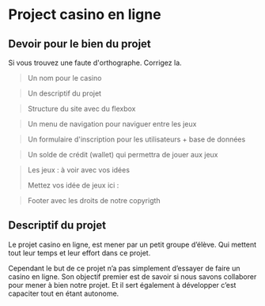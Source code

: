 # Project casino en ligne

## Devoir pour le bien du projet

Si vous trouvez une faute d'orthographe. Corrigez la.


> Un nom pour le casino


> Un descriptif du projet


> Structure du site avec du flexbox


> Un menu de navigation pour naviguer entre les jeux


> Un formulaire d'inscription pour les utilisateurs + base de données


> Un solde de crédit (wallet) qui permettra de jouer aux jeux


> Les jeux : à voir avec vos idées
>
> Mettez vos idée de jeux ici :
>
>
>
>


> Footer avec les droits de notre copyrigth


## Descriptif du projet

Le projet casino en ligne, est mener par un petit groupe d’élève. Qui mettent tout leur temps et leur effort dans ce projet.


Cependant le but de ce projet n’a pas simplement d’essayer de faire un casino en ligne. 
Son objectif premier est de savoir si nous savons collaborer pour mener à bien notre projet.
Et il sert également à développer c’est capaciter tout en étant autonome.

